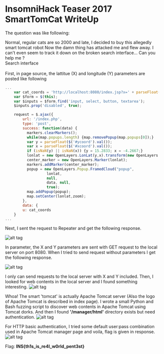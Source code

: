# InsomniHack Teaser 2017 SmartTomCat WriteUp

The question was like following:

Normal, regular cats are so 2000 and late, I decided to buy this allegedly smart tomcat robot Now the damn thing has attacked me and flew away. I can't even seem to track it down on the broken search interface... Can you help me ?
<br/>
Search interface
<br/>
<br/>
First, in page source, the lattitue (X) and longitude (Y) parameters are posted like following
</br>
```javascript
...
    var cat_coords = 'http://localhost:8080/index.jsp?x=' + parseFloat($('#xcoord').val()) + '&y=' + parseFloat($('#ycoord').val());
    var $form = $(this);
    var $inputs = $form.find('input, select, button, textarea');
    $inputs.prop('disabled', true);

    request = $.ajax({
        url: '/index.php',
        type: 'post',
        success: function(data) {
          markers.clearMarkers();
          while(map.popups.length) {map.removePopup(map.popups[0]);}
          var y = parseFloat($('#ycoord').val());
          var x = parseFloat($('#xcoord').val());
          if (isNaN(y) || isNaN(x)) {y = 15.2833; x = -4.2667;}
          lonlat = new OpenLayers.LonLat(y,x).transform(new OpenLayers.Projection("EPSG:4326"),map.getProjectionObject());
          center_marker = new OpenLayers.Marker(lonlat);
          markers.addMarker(center_marker);
          popup = new OpenLayers.Popup.FramedCloud("popup",
                   lonlat,
                   null,
                   data, null,
                   true);
          map.addPopup(popup);
          map.setCenter(lonlat,zoom);
        },
        data: {
		u: cat_coords
	}
...
```
Next, I sent the request to Repeater and get the following response.

![alt tag](https://github.com/rustempasha/insomnihack-teaser-2017-smarttomcat/blob/master/tomcat/writeup.png)

In parameter, the X and Y parameters are sent with GET request to the local server on port 8080.
When I tried to send request without parameters I get the following response.

![alt tag](https://github.com/rustempasha/insomnihack-teaser-2017-smarttomcat/blob/master/tomcat/burp2.png)

I only can send requests to the local server with X and Y included.
Then, I looked for web contents in the local server and I found something interesting.
![alt tag](https://github.com/rustempasha/insomnihack-teaser-2017-smarttomcat/blob/master/tomcat/burp3.png)

Whoa! The smart 'tomcat' is actually Apache Tomcat server (Also the logo of Apache Tomcat is described in index page).
I wrote a small Python and Bash fuzzing script to discover web contents in Apache Tomcat using Tomcat dorks.
And then I found <b>'/manager/html'</b> directory exists but need authentication.
![alt tag](https://github.com/rustempasha/insomnihack-teaser-2017-smarttomcat/blob/master/tomcat/writeup2.png)

For HTTP basic authentication, I tried some default user:pass combination used in Apache Tomcat manager page and voila,
flag is given in response.
![alt tag](https://github.com/rustempasha/insomnihack-teaser-2017-smarttomcat/blob/master/tomcat/writeup3.png)

Flag: <b>INS{th1s_is_re4l_w0rld_pent3st}</b>


